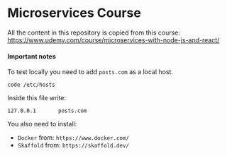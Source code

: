 # Microservices Course 

All the content in this repository is copied from this course: https://www.udemy.com/course/microservices-with-node-js-and-react/

#### Important notes 

To test locally you need to add ```posts.com``` as a local host.
```
code /etc/hosts
```

Inside this file write: 
```
127.0.0.1       posts.com
```

You also need to install:
- ```Docker``` from: ```https://www.docker.com/```
- ```Skaffold``` from: ```https://skaffold.dev/```


